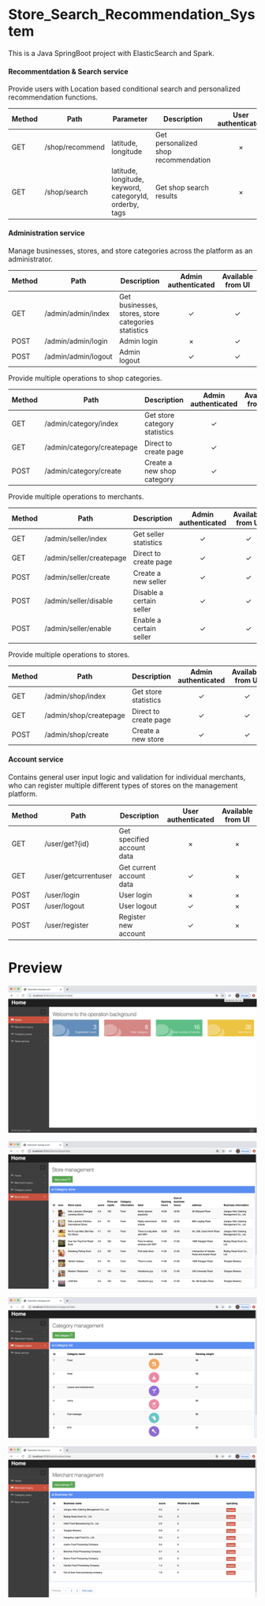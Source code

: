 # Store_Search_Recommendation_System
This is a Java SpringBoot project with ElasticSearch and Spark.

#### Recommentdation & Search service
Provide users with Location based conditional search and personalized recommendation functions.

Method	| Path  | Parameter	| Description	| User authenticated	| Available from UI
------------- | ------------ | ------------- | ------------- |:-------------:|:----------------:|
GET	| /shop/recommend | latitude, longitude	| Get personalized shop recommendation	| × | ✓	
GET	| /shop/search	| latitude, longitude, keyword, categoryId, orderby, tags | Get shop search results 	| ×  | ✓

#### Administration service
Manage businesses, stores, and store categories across the platform as an administrator. 

Method	| Path	| Description	| Admin authenticated	| Available from UI
------------- | ------------------------- | ------------- |:-------------:|:----------------:|
GET	| /admin/admin/index	| Get businesses, stores, store categories statistics	          | ✓ | ✓	
POST	| /admin/admin/login	| Admin login	| ×  |  ✓
POST	| /admin/admin/logout	| Admin logout	| ✓  | ✓ 

Provide multiple operations to shop categories.

Method	| Path	| Description	| Admin authenticated	| Available from UI
------------- | ------------------------- | ------------- |:-------------:|:----------------:|
GET	| /admin/category/index	| Get store category statistics	          | ✓ | 	✓
GET	| /admin/category/createpage	| Direct to create page	| ✓  | ✓ 
POST	| /admin/category/create	| Create a new shop category	|  ✓ |  ✓

Provide multiple operations to merchants.

Method	| Path	| Description	| Admin authenticated	| Available from UI
------------- | ------------------------- | ------------- |:-------------:|:----------------:|
GET	| /admin/seller/index	| Get seller statistics	          | ✓ | 	✓
GET	| /admin/seller/createpage	| Direct to create page	| ✓  | ✓ 
POST	| /admin/seller/create	| Create a new seller	|  ✓ |  ✓
POST	| /admin/seller/disable	| Disable a certain seller	|  ✓ |  ✓
POST	| /admin/seller/enable	| Enable  a certain seller	|  ✓ |  ✓

Provide multiple operations to stores.

Method	| Path	| Description	| Admin authenticated	| Available from UI
------------- | ------------------------- | ------------- |:-------------:|:----------------:|
GET	| /admin/shop/index	| Get store statistics	          | ✓ | 	✓
GET	| /admin/shop/createpage	| Direct to create page	| ✓  | ✓ 
POST	| /admin/shop/create	| Create a new store	|  ✓ |  ✓


#### Account service
Contains general user input logic and validation for individual merchants, who can register multiple different types of stores on the management platform.

Method	| Path	| Description	| User authenticated	| Available from UI
------------- | ------------------------- | ------------- |:-------------:|:----------------:|
GET	| /user/get?{id}	| Get specified account data	| × | ×	
GET	| /user/getcurrentuser	| Get current account data	| ✓  | ×
POST	| /user/login	| User login	| ×  | 	×
POST	| /user/logout	| User logout	|  ✓ | ×
POST	| /user/register	| Register new account	| ✓  | ×


# Preview

 ![UI](pic/adminIndex.png)
 
 ![UI](pic/shopIndex.png)
 
 ![UI](pic/categoryIndex.png)
 
 ![UI](pic/sellerIndex.png)
